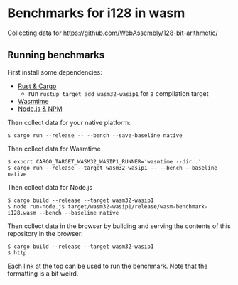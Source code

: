 # Benchmarks for i128 in wasm

Collecting data for https://github.com/WebAssembly/128-bit-arithmetic/

## Running benchmarks

First install some dependencies:

* [Rust & Cargo](https://rustup.rs/)
  * run `rustup target add wasm32-wasip1` for a compilation target
* [Wasmtime](https://wasmtime.dev/)
* [Node.js & NPM](https://nodejs.org/)


Then collect data for your native platform:

```
$ cargo run --release -- --bench --save-baseline native
```

Then collect data for Wasmtime

```
$ export CARGO_TARGET_WASM32_WASIP1_RUNNER='wasmtime --dir .'
$ cargo run --release --target wasm32-wasip1 -- --bench --baseline native
```

Then collect data for Node.js

```
$ cargo build --release --target wasm32-wasip1
$ node run-node.js target/wasm32-wasip1/release/wasm-benchmark-i128.wasm --bench --baseline native
```

Then collect data in the browser by building and serving the contents of this
repository in the browser:

```
$ cargo build --release --target wasm32-wasip1
$ http
```

Each link at the top can be used to run the benchmark. Note that the formatting
is a bit weird.
